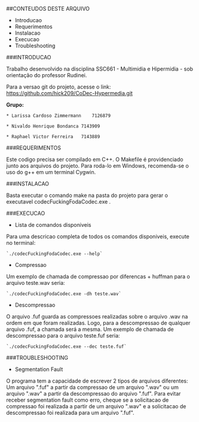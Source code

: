 ##CONTEUDOS DESTE ARQUIVO
   
 * Introducao
 * Requerimentos
 * Instalacao
 * Execucao
 * Troubleshooting


###INTRODUCAO

Trabalho desenvolvido na disciplina SSC661 - Multimidia e Hipermidia - sob orientação do professor Rudinei.

Para a versao git do projeto, acesse o link:
https://github.com/hick209/CoDec-Hypermedia.git


 **Grupo:**
 
	* Larissa Cardoso Zimmermann 	7126879
	
	* Nivaldo Henrique Bondanca	7143909
	
	* Raphael Victor Ferreira	7143889


###REQUERIMENTOS

Este codigo precisa ser compilado em C++. O Makefile é providenciado junto aos arquivos do projeto.
Para roda-lo em Windows, recomenda-se o uso do g++ em um terminal Cygwin.


###INSTALACAO

Basta executar o comando make na pasta do projeto para gerar o executavel codecFuckingFodaCodec.exe .


###EXECUCAO

* Lista de comandos disponiveis

Para uma descricao completa de todos os comandos disponiveis, execute no terminal:

	`./codecFuckingFodaCodec.exe --help`


* Compressao

Um exemplo de chamada de compressao por diferencas + huffman para o arquivo teste.wav seria:

	`./codecFuckingFodaCodec.exe -dh teste.wav`


* Descompressao 

O arquivo .fuf guarda as compressoes realizadas sobre o arquivo .wav na ordem em que foram realizadas. Logo, para a descompressao de qualquer arquivo .fuf, a chamada será a mesma. Um exemplo de chamada de descompressao para o arquivo teste.fuf seria:

	`./codecFuckingFodaCodec.exe --dec teste.fuf`


###TROUBLESHOOTING

* Segmentation Fault

O programa tem a capacidade de escrever 2 tipos de arquivos diferentes: Um arquivo ".fuf" a partir da compressao de um arquivo ".wav" ou um arquivo ".wav" a partir da descompressao do arquivo ".fuf". Para evitar receber segmentation fault como erro, cheque se a solicitacao de compressao foi realizada a partir de um arquivo ".wav" e a solicitacao de descompressao foi realizada para um arquivo ".fuf".
